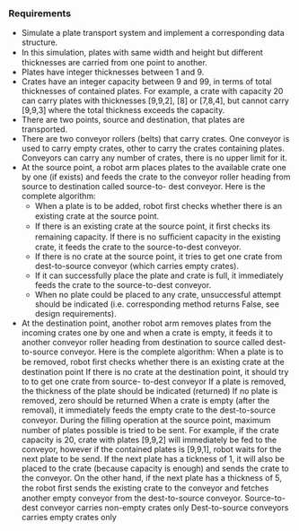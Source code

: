 ### Requirements

- Simulate a plate transport system and implement a corresponding data structure.
- In this simulation, plates with same width and height but diﬀerent thicknesses are carried from one point to another.
- Plates have integer thicknesses between 1 and 9.
- Crates have an integer capacity between 9 and 99, in terms of total thicknesses of contained plates. For example, a crate with capacity 20 can carry plates with thicknesses [9,9,2], [8] or [7,8,4], but cannot carry [9,9,3] where the total thickness exceeds the capacity.
- There are two points, source and destination, that plates are transported.
- There are two conveyor rollers (belts) that carry crates. One conveyor is used to carry empty crates, other to carry the crates containing plates. Conveyors can carry any number of crates, there is no upper limit for it.
- At the source point, a robot arm places plates to the available crate one by one (if exists) and feeds the crate to the conveyor roller heading from source to destination called source-to- dest conveyor. Here is the complete algorithm:
  * When a plate is to be added, robot ﬁrst checks whether there is an existing crate at the source point.
  * If there is an existing crate at the source point, it ﬁrst checks its remaining capacity. If there is no suﬃcient capacity in the existing crate, it feeds the crate to the         source-to-dest conveyor.
  * If there is no crate at the source point, it tries to get one crate from dest-to-source conveyor (which carries empty crates).
  * If it can successfully place the plate and crate is full, it immediately feeds the crate to the source-to-dest conveyor.
  * When no plate could be placed to any crate, unsuccessful attempt should be indicated (i.e. corresponding method returns False, see design requirements).
- At the destination point, another robot arm removes plates from the incoming crates one by one and when a crate is empty, it feeds it to another conveyor roller heading from destination to source called dest-to-source conveyor. Here is the complete algorithm:
When a plate is to be removed, robot ﬁrst checks whether there is an existing crate at the destination point
If there is no crate at the destination point, it should try to to get one crate from source-
to-dest conveyor
If a plate is removed, the thickness of the plate should be indicated (returned) If no plate is removed, zero should be returned
When a crate is empty (after the removal), it immediately feeds the empty crate to the
dest-to-source conveyor.
During the ﬁlling operation at the source point, maximum number of plates possible is tried to be sent. For example, if the crate capacity is 20, crate with plates [9,9,2] will immediately be fed to the conveyor, however if the contained plates is [9,9,1], robot waits for the next plate to be send. If the next plate has a tickness of 1, it will also be placed to the crate (because capacity is enough) and sends the crate to the conveyor. On the other hand, if the next plate has a thickness of 5, the robot ﬁrst sends the existing crate to the conveyor and fetches another empty conveyor from the dest-to-source conveyor.
Source-to-dest conveyor carries non-empty crates only Dest-to-source conveyors carries empty crates only

